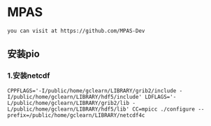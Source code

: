 # MPAS
    you can visit at https://github.com/MPAS-Dev
## 安装pio
### 1.安装netcdf
    CPPFLAGS='-I/public/home/gclearn/LIBRARY/grib2/include -I/public/home/gclearn/LIBRARY/hdf5/include' LDFLAGS='-L/public/home/gclearn/LIBRARY/grib2/lib -L/public/home/gclearn/LIBRARY/hdf5/lib' CC=mpicc ./configure --prefix=/public/home/gclearn/LIBRARY/netcdf4c
